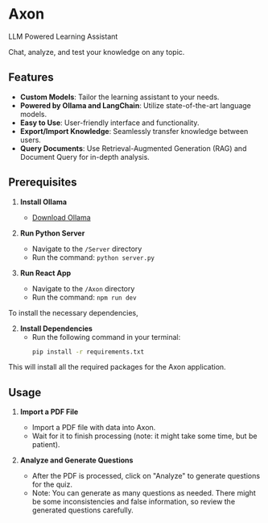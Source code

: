 # Axon

LLM Powered Learning Assistant

Chat, analyze, and test your knowledge on any topic.

## Features
- **Custom Models**: Tailor the learning assistant to your needs.
- **Powered by Ollama and LangChain**: Utilize state-of-the-art language models.
- **Easy to Use**: User-friendly interface and functionality.
- **Export/Import Knowledge**: Seamlessly transfer knowledge between users.
- **Query Documents**: Use Retrieval-Augmented Generation (RAG) and Document Query for in-depth analysis.

## Prerequisites

1. **Install Ollama**
   - [Download Ollama](https://www.ollama.com/download)

2. **Run Python Server**
   - Navigate to the `/Server` directory
   - Run the command: `python server.py`

3. **Run React App**
   - Navigate to the `/Axon` directory
   - Run the command: `npm run dev`
  
To install the necessary dependencies,

2. **Install Dependencies**
   - Run the following command in your terminal:
     ```bash
     pip install -r requirements.txt
     ```

This will install all the required packages for the Axon application.

## Usage

1. **Import a PDF File**
   - Import a PDF file with data into Axon.
   - Wait for it to finish processing (note: it might take some time, but be patient).

2. **Analyze and Generate Questions**
   - After the PDF is processed, click on "Analyze" to generate questions for the quiz.
   - Note: You can generate as many questions as needed. There might be some inconsistencies and false information, so review the generated questions carefully.
